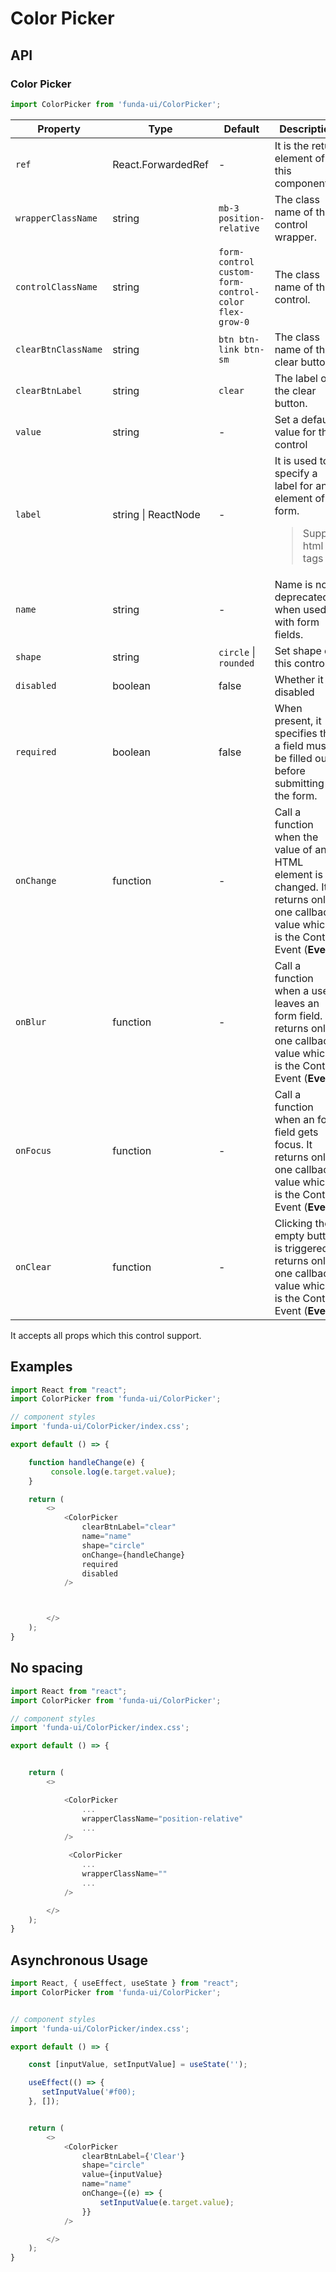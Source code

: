 # Color Picker


## API

### Color Picker
```js
import ColorPicker from 'funda-ui/ColorPicker';
```
| Property | Type | Default | Description | Required |
| --- | --- | --- | --- | --- |
| `ref` | React.ForwardedRef | - | It is the return element of this component.  | - |
| `wrapperClassName` | string | `mb-3 position-relative` | The class name of the control wrapper. | - |
| `controlClassName` | string | `form-control custom-form-control-color flex-grow-0` | The class name of the control. | - |
| `clearBtnClassName` | string | `btn btn-link btn-sm` | The class name of the clear button. | - |
| `clearBtnLabel` | string | `clear` | The label of the clear button. | - |
| `value` | string | - | Set a default value for this control | - |
| `label` | string \| ReactNode | - | It is used to specify a label for an element of a form.<blockquote>Support html tags</blockquote> | - |
| `name` | string | - | Name is not deprecated when used with form fields. | - |
| `shape` | string | `circle` \| `rounded` | Set shape of this control. | - |
| `disabled` | boolean | false | Whether it is disabled | - |
| `required` | boolean | false | When present, it specifies that a field must be filled out before submitting the form. | - |
| `onChange` | function  | - | Call a function when the value of an HTML element is changed. It returns only one callback value which is the Control Event (**Event**) | - |
| `onBlur` | function  | - | Call a function when a user leaves an form field. It returns only one callback value which is the Control Event (**Event**) | - |
| `onFocus` | function  | - | Call a function when an form field gets focus. It returns only one callback value which is the Control Event (**Event**) | - |
| `onClear` | function  | - | Clicking the empty button is triggered. It returns only one callback value which is the Control Event (**Event**) | - |


It accepts all props which this control support.

## Examples

```js
import React from "react";
import ColorPicker from 'funda-ui/ColorPicker';

// component styles
import 'funda-ui/ColorPicker/index.css';

export default () => {

    function handleChange(e) {
         console.log(e.target.value);
    }

    return (
        <>
            <ColorPicker
                clearBtnLabel="clear"
                name="name"
                shape="circle"
                onChange={handleChange}
                required
                disabled
            />



        </>
    );
}
```

## No spacing

```js
import React from "react";
import ColorPicker from 'funda-ui/ColorPicker';

// component styles
import 'funda-ui/ColorPicker/index.css';

export default () => {


    return (
        <>

            <ColorPicker
                ...
                wrapperClassName="position-relative"
                ...
            />

             <ColorPicker
                ...
                wrapperClassName=""
                ...
            />

        </>
    );
}
```



## Asynchronous Usage


```js
import React, { useEffect, useState } from "react";
import ColorPicker from 'funda-ui/ColorPicker';


// component styles
import 'funda-ui/ColorPicker/index.css';

export default () => {

    const [inputValue, setInputValue] = useState('');

    useEffect(() => {
       setInputValue('#f00);
    }, []);


    return (
        <>
            <ColorPicker
                clearBtnLabel={'Clear'}
                shape="circle"
                value={inputValue}
                name="name"
                onChange={(e) => {
                    setInputValue(e.target.value);
                }}
            />

        </>
    );
}
```